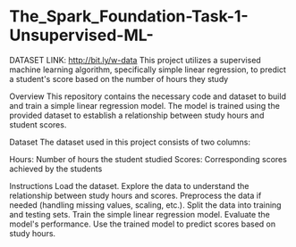 # The_Spark_Foundation-Task-1-Unsupervised-ML-

DATASET LINK: http://bit.ly/w-data
This project utilizes a supervised machine learning algorithm, specifically simple linear regression, to predict a student's score based on the number of hours they study

Overview
This repository contains the necessary code and dataset to build and train a simple linear regression model. The model is trained using the provided dataset to establish a relationship between study hours and student scores.

Dataset
The dataset used in this project consists of two columns:

Hours: Number of hours the student studied
Scores: Corresponding scores achieved by the students

Instructions
Load the dataset.
Explore the data to understand the relationship between study hours and scores.
Preprocess the data if needed (handling missing values, scaling, etc.).
Split the data into training and testing sets.
Train the simple linear regression model.
Evaluate the model's performance.
Use the trained model to predict scores based on study hours.
